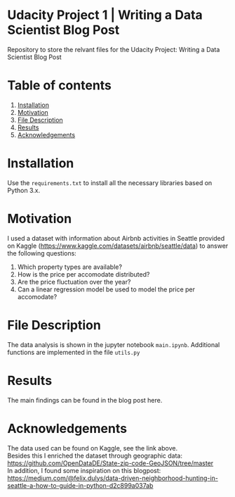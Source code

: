 # Udacity Project 1 | Writing a Data Scientist Blog Post
Repository to store the relvant files for the Udacity Project: Writing a Data Scientist Blog Post

# Table of contents
1. [Installation](#installation)
2. [Motivation](#motivation)
3. [File Description](#file-description)
4. [Results](#results)
5. [Acknowledgements](#acknowledgements)


# Installation <a name='installation'></a>
Use the `requirements.txt` to install all the necessary libraries based on Python 3.x.

# Motivation <a name='motivation'></a>
I used a dataset with information about Airbnb activities in Seattle provided on Kaggle (https://www.kaggle.com/datasets/airbnb/seattle/data) to answer the following questions:
1) Which property types are available?
2) How is the price per accomodate distributed? 
3) Are the price fluctuation over the year?
4) Can a linear regression model be used to model the price per accomodate? 

# File Description <a name='file-description'></a>
The data analysis is shown in the jupyter notebook `main.ipynb`. Additional functions are implemented in the file `utils.py`

# Results <a name='results'></a>
The main findings can be found in the blog post here.

# Acknowledgements <a name='acknowledgements'></a>
The data used can be found on Kaggle, see the link above. <br>
Besides this I enriched the dataset through geographic data: <br>
https://github.com/OpenDataDE/State-zip-code-GeoJSON/tree/master <br>
In addition, I found some inspiration on this blogpost: <br>
https://medium.com/@felix.dulys/data-driven-neighborhood-hunting-in-seattle-a-how-to-guide-in-python-d2c899a037ab